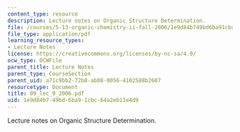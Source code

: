 ```yaml
---
content_type: resource
description: Lecture notes on Organic Structure Determination.
file: /courses/5-13-organic-chemistry-ii-fall-2006/1e9d84b749bd6ba91cbc64a2eb11e4d9_09_lec_9_2006.pdf
file_type: application/pdf
learning_resource_types:
- Lecture Notes
license: https://creativecommons.org/licenses/by-nc-sa/4.0/
ocw_type: OCWFile
parent_title: Lecture Notes
parent_type: CourseSection
parent_uid: a71c9bb2-72b8-ab08-0056-4102588b2607
resourcetype: Document
title: 09_lec_9_2006.pdf
uid: 1e9d84b7-49bd-6ba9-1cbc-64a2eb11e4d9
---
```

Lecture notes on Organic Structure Determination.